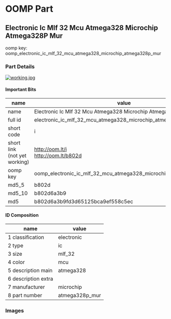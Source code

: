 # OOMP Part  
## Electronic Ic Mlf 32 Mcu Atmega328 Microchip Atmega328P Mur  
  
oomp key: oomp_electronic_ic_mlf_32_mcu_atmega328_microchip_atmega328p_mur  
  
### Part Details  
  
[![working.jpg](working_600.jpg)](working.jpg)  
  
#### Important Bits  
| name | value | 
| --- | --- | 
| name | Electronic Ic Mlf 32 Mcu Atmega328 Microchip Atmega328P Mur | 
| full id | electronic_ic_mlf_32_mcu_atmega328_microchip_atmega328p_mur | 
| short code | i | 
| short link<br>(not yet working) | http://oom.lt/i<br>http://oom.lt/b802d | 
| oomp key | oomp_electronic_ic_mlf_32_mcu_atmega328_microchip_atmega328p_mur | 
| md5_5 | b802d | 
| md5_10 | b802d6a3b9 | 
| md5 | b802d6a3b9fd3d65125bca9ef558c5ec | 
#### ID Composition  
| name | value | 
| --- | --- | 
| 1 classification | electronic | 
| 2 type | ic | 
| 3 size | mlf_32 | 
| 4 color | mcu | 
| 5 description main | atmega328 | 
| 6 description extra |  | 
| 7 manufacturer | microchip | 
| 8 part number | atmega328p_mur | 
### Images  
